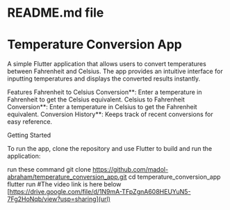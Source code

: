 # README.md file
# Temperature Conversion App

A simple Flutter application that allows users to convert temperatures between Fahrenheit and Celsius. The app provides an intuitive interface for inputting temperatures and displays the converted results instantly.

 Features
  Fahrenheit to Celsius Conversion**: Enter a temperature in Fahrenheit to get the Celsius equivalent.
  Celsius to Fahrenheit Conversion**: Enter a temperature in Celsius to get the Fahrenheit equivalent.
   Conversion History**: Keeps track of recent conversions for easy reference.

 Getting Started

To run the app, clone the repository and use Flutter to build and run the application:

run these command
git clone https://github.com/madol-abraham/temperature_conversion_app.git
cd temperature_conversion_app
flutter run
#The video link is here below
[https://drive.google.com/file/d/1N9mA-TFpZgnA608HEUYuN5-7Fg2HoNqb/view?usp=sharing](url)

